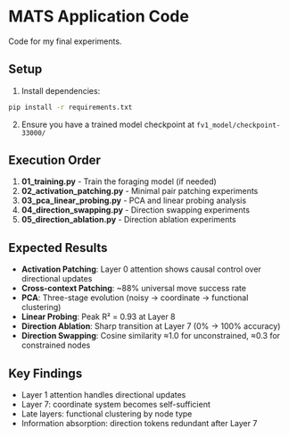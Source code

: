 # MATS Application Code

Code for my final experiments.

## Setup

1. Install dependencies:
```bash
pip install -r requirements.txt
```

2. Ensure you have a trained model checkpoint at `fv1_model/checkpoint-33000/`

## Execution Order

1. **01_training.py** - Train the foraging model (if needed)
2. **02_activation_patching.py** - Minimal pair patching experiments
3. **03_pca_linear_probing.py** - PCA and linear probing analysis
4. **04_direction_swapping.py** - Direction swapping experiments
5. **05_direction_ablation.py** - Direction ablation experiments

## Expected Results

- **Activation Patching**: Layer 0 attention shows causal control over directional updates
- **Cross-context Patching**: ~88% universal move success rate
- **PCA**: Three-stage evolution (noisy → coordinate → functional clustering)
- **Linear Probing**: Peak R² = 0.93 at Layer 8
- **Direction Ablation**: Sharp transition at Layer 7 (0% → 100% accuracy)
- **Direction Swapping**: Cosine similarity ≈1.0 for unconstrained, ≈0.3 for constrained nodes

## Key Findings

- Layer 1 attention handles directional updates
- Layer 7: coordinate system becomes self-sufficient
- Late layers: functional clustering by node type
- Information absorption: direction tokens redundant after Layer 7
